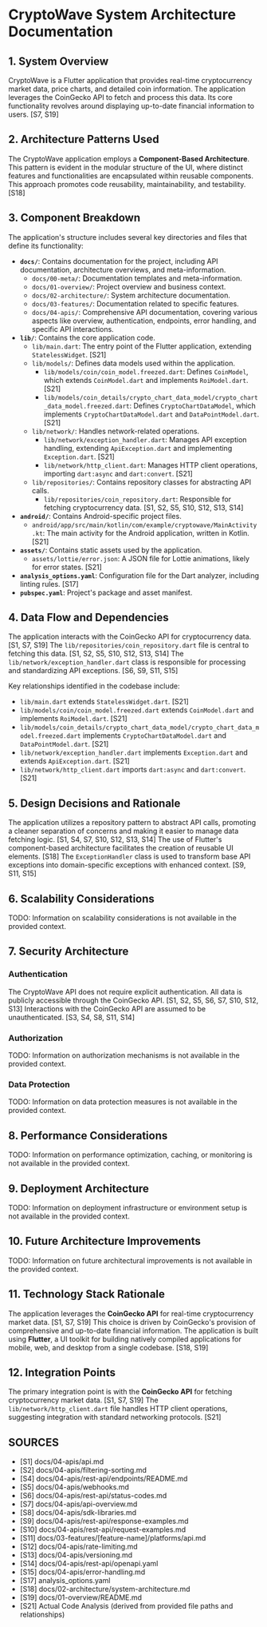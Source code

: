 # CryptoWave System Architecture Documentation

## 1. System Overview

CryptoWave is a Flutter application that provides real-time cryptocurrency market data, price charts, and detailed coin information. The application leverages the CoinGecko API to fetch and process this data. Its core functionality revolves around displaying up-to-date financial information to users. [S7, S19]

## 2. Architecture Patterns Used

The CryptoWave application employs a **Component-Based Architecture**. This pattern is evident in the modular structure of the UI, where distinct features and functionalities are encapsulated within reusable components. This approach promotes code reusability, maintainability, and testability. [S18]

## 3. Component Breakdown

The application's structure includes several key directories and files that define its functionality:

*   **`docs/`**: Contains documentation for the project, including API documentation, architecture overviews, and meta-information.
    *   `docs/00-meta/`: Documentation templates and meta-information.
    *   `docs/01-overview/`: Project overview and business context.
    *   `docs/02-architecture/`: System architecture documentation.
    *   `docs/03-features/`: Documentation related to specific features.
    *   `docs/04-apis/`: Comprehensive API documentation, covering various aspects like overview, authentication, endpoints, error handling, and specific API interactions.
*   **`lib/`**: Contains the core application code.
    *   `lib/main.dart`: The entry point of the Flutter application, extending `StatelessWidget`. [S21]
    *   `lib/models/`: Defines data models used within the application.
        *   `lib/models/coin/coin_model.freezed.dart`: Defines `CoinModel`, which extends `CoinModel.dart` and implements `RoiModel.dart`. [S21]
        *   `lib/models/coin_details/crypto_chart_data_model/crypto_chart_data_model.freezed.dart`: Defines `CryptoChartDataModel`, which implements `CryptoChartDataModel.dart` and `DataPointModel.dart`. [S21]
    *   `lib/network/`: Handles network-related operations.
        *   `lib/network/exception_handler.dart`: Manages API exception handling, extending `ApiException.dart` and implementing `Exception.dart`. [S21]
        *   `lib/network/http_client.dart`: Manages HTTP client operations, importing `dart:async` and `dart:convert`. [S21]
    *   `lib/repositories/`: Contains repository classes for abstracting API calls.
        *   `lib/repositories/coin_repository.dart`: Responsible for fetching cryptocurrency data. [S1, S2, S5, S10, S12, S13, S14]
*   **`android/`**: Contains Android-specific project files.
    *   `android/app/src/main/kotlin/com/example/cryptowave/MainActivity.kt`: The main activity for the Android application, written in Kotlin. [S21]
*   **`assets/`**: Contains static assets used by the application.
    *   `assets/lottie/error.json`: A JSON file for Lottie animations, likely for error states. [S21]
*   **`analysis_options.yaml`**: Configuration file for the Dart analyzer, including linting rules. [S17]
*   **`pubspec.yaml`**: Project's package and asset manifest.

## 4. Data Flow and Dependencies

The application interacts with the CoinGecko API for cryptocurrency data. [S1, S7, S19] The `lib/repositories/coin_repository.dart` file is central to fetching this data. [S1, S2, S5, S10, S12, S13, S14] The `lib/network/exception_handler.dart` class is responsible for processing and standardizing API exceptions. [S6, S9, S11, S15]

Key relationships identified in the codebase include:

*   `lib/main.dart` extends `StatelessWidget.dart`. [S21]
*   `lib/models/coin/coin_model.freezed.dart` extends `CoinModel.dart` and implements `RoiModel.dart`. [S21]
*   `lib/models/coin_details/crypto_chart_data_model/crypto_chart_data_model.freezed.dart` implements `CryptoChartDataModel.dart` and `DataPointModel.dart`. [S21]
*   `lib/network/exception_handler.dart` implements `Exception.dart` and extends `ApiException.dart`. [S21]
*   `lib/network/http_client.dart` imports `dart:async` and `dart:convert`. [S21]

## 5. Design Decisions and Rationale

The application utilizes a repository pattern to abstract API calls, promoting a cleaner separation of concerns and making it easier to manage data fetching logic. [S1, S4, S7, S10, S12, S13, S14] The use of Flutter's component-based architecture facilitates the creation of reusable UI elements. [S18] The `ExceptionHandler` class is used to transform base API exceptions into domain-specific exceptions with enhanced context. [S9, S11, S15]

## 6. Scalability Considerations

TODO: Information on scalability considerations is not available in the provided context.

## 7. Security Architecture

### Authentication

The CryptoWave API does not require explicit authentication. All data is publicly accessible through the CoinGecko API. [S1, S2, S5, S6, S7, S10, S12, S13] Interactions with the CoinGecko API are assumed to be unauthenticated. [S3, S4, S8, S11, S14]

### Authorization

TODO: Information on authorization mechanisms is not available in the provided context.

### Data Protection

TODO: Information on data protection measures is not available in the provided context.

## 8. Performance Considerations

TODO: Information on performance optimization, caching, or monitoring is not available in the provided context.

## 9. Deployment Architecture

TODO: Information on deployment infrastructure or environment setup is not available in the provided context.

## 10. Future Architecture Improvements

TODO: Information on future architectural improvements is not available in the provided context.

## 11. Technology Stack Rationale

The application leverages the **CoinGecko API** for real-time cryptocurrency market data. [S1, S7, S19] This choice is driven by CoinGecko's provision of comprehensive and up-to-date financial information. The application is built using **Flutter**, a UI toolkit for building natively compiled applications for mobile, web, and desktop from a single codebase. [S18, S19]

## 12. Integration Points

The primary integration point is with the **CoinGecko API** for fetching cryptocurrency market data. [S1, S7, S19] The `lib/network/http_client.dart` file handles HTTP client operations, suggesting integration with standard networking protocols. [S21]

## SOURCES

*   [S1] docs/04-apis/api.md
*   [S2] docs/04-apis/filtering-sorting.md
*   [S4] docs/04-apis/rest-api/endpoints/README.md
*   [S5] docs/04-apis/webhooks.md
*   [S6] docs/04-apis/rest-api/status-codes.md
*   [S7] docs/04-apis/api-overview.md
*   [S8] docs/04-apis/sdk-libraries.md
*   [S9] docs/04-apis/rest-api/response-examples.md
*   [S10] docs/04-apis/rest-api/request-examples.md
*   [S11] docs/03-features/[feature-name]/platforms/api.md
*   [S12] docs/04-apis/rate-limiting.md
*   [S13] docs/04-apis/versioning.md
*   [S14] docs/04-apis/rest-api/openapi.yaml
*   [S15] docs/04-apis/error-handling.md
*   [S17] analysis_options.yaml
*   [S18] docs/02-architecture/system-architecture.md
*   [S19] docs/01-overview/README.md
*   [S21] Actual Code Analysis (derived from provided file paths and relationships)